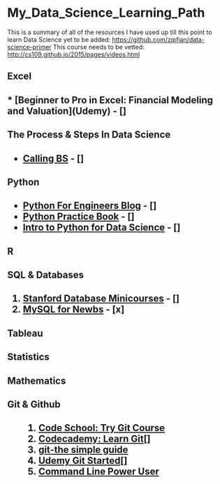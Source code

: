 # My_Data_Science_Learning_Path
This is a summary of all of the resources I have used up till this point to learn Data Science 
yet to be added: https://github.com/zipfian/data-science-primer
This course needs to be vetted: http://cs109.github.io/2015/pages/videos.html

<h2>Excel<h2> 
* [Beginner to Pro in Excel: Financial Modeling and Valuation](Udemy) - []


<h2> The Process & Steps In Data Science <h2>

* [Calling BS](http://callingbullshit.org/syllabus.html) - []


<h2>Python<h2>

* [Python For Engineers Blog](http://pythonforengineers.com/introduction-to-pandas/) - []
* [Python Practice Book](http://anandology.com/python-practice-book/) - []
* [Intro to Python for Data Science](https://www.datacamp.com/courses/intro-to-python-for-data-science) - []

<h2>R<h2> 


<h2>SQL & Databases <h2>
   
  
 1. [Stanford Database Minicourses](https://lagunita.stanford.edu/courses/DB/2014/SelfPaced/about) - []
 2. [MySQL for Newbs](https://github.com/Tbrahmbha/My_Data_Path/tree/master/SQL%20for%20NEWBS%20(Udemy)) - [x]
   

<h2>Tableau<h2> 


<h2>Statistics<h2> 


<h2>Mathematics<h2>


<h2> Git & Github <h2>
   <ol>
   
   1. [Code School: Try Git Course](https://www.codeschool.com/courses/try-git) 
   2. [Codecademy: Learn Git](https://www.codecademy.com/learn/all)[]
   3. [git-the simple guide](http://rogerdudler.github.io/git-guide/)
   4. [Udemy Git Started](https://www.udemy.com/git-started-with-github/learn/v4/content)[]
   5. [Command Line Power User](https://commandlinepoweruser.com/) 
   
   <ol>
   

